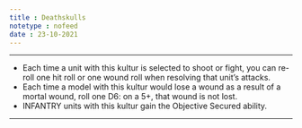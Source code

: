 ```yaml
---
title : Deathskulls
notetype : nofeed
date : 23-10-2021
---
```


---

-   Each time a unit with this kultur is selected to shoot or fight, you can re-roll one hit roll or one wound roll when resolving that unit’s attacks.
-   Each time a model with this kultur would lose a wound as a result of a mortal wound, roll one D6: on a 5+, that wound is not lost.
-   INFANTRY units with this kultur gain the Objective Secured ability.

---